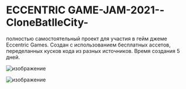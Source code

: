 # ECCENTRIC GAME-JAM-2021--CloneBatlleCity-
полностью самостоятельный проект для участия в гейм джеме Eccentric Games. Создан с использованием бесплатных ассетов, переделанных кусков кода из разных источников. Время создания 5 дней.

![изображение](https://user-images.githubusercontent.com/79563332/150005876-2bc01897-a48a-4e43-9f42-4c4900082cfb.png)

![изображение](https://user-images.githubusercontent.com/79563332/150006040-c5a52300-6d2a-41a0-8905-645e338b6dc0.png)
